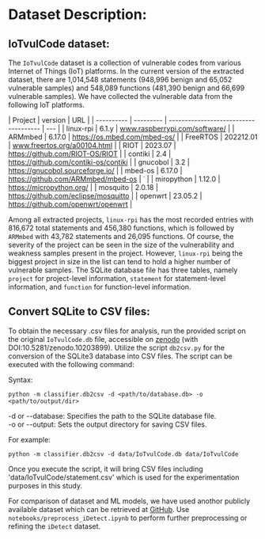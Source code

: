 # Dataset Description:

## IoTvulCode dataset:

The `IoTvulCode` dataset is a collection of vulnerable codes from various Internet of Things (IoT) platforms. In the current version of the extracted dataset, there are 1,014,548 statements (948,996 benign and 65,052 vulnerable samples) and 548,089 functions (481,390 benign and 66,699 vulnerable samples). We have collected the vulnerable data from the following IoT platforms.

| Project    | version   | URL                                   |
| ---------- | --------- | ------------------------------------- | --- |
| linux-rpi  | 6.1.y     | www.raspberrypi.com/software/         |
| ARMmbed    | 6.17.0    | https://os.mbed.com/mbed-os/          |
| FreeRTOS   | 202212.01 | www.freertos.org/a00104.html          |
| RIOT       | 2023.07   | https://github.com/RIOT-OS/RIOT       |
| contiki    | 2.4       | https://github.com/contiki-os/contiki |
| gnucobol   | 3.2       | https://gnucobol.sourceforge.io/      |
| mbed-os    | 6.17.0    | https://github.com/ARMmbed/mbed-os    | ˙   |
| miropython | 1.12.0    | https://micropython.org/              |
| mosquito   | 2.0.18    | https://github.com/eclipse/mosquitto  |
| openwrt    | 23.05.2   | https://github.com/openwrt/openwrt    |

Among all extracted projects, `linux-rpi` has the most recorded entries with 816,672 total statements and 456,380 functions, which is followed by `ARMmbed` with 43,782 statements and 26,095 functions. Of course, the severity of the project can be seen in the size of the vulnerability and weakness samples present in the project. However, `linux-rpi` being the biggest project in size in the list can tend to hold a higher number of vulnerable samples. The SQLite database file has three tables, namely `project` for project-level information, `statement` for statement-level information, and
`function` for function-level information.

## Convert SQLite to CSV files:

To obtain the necessary .csv files for analysis, run the provided script on the original `IoTvulCode.db` file, accessible on [zenodo](https://zenodo.org/uploads/10203899) (with DOI:10.5281/zenodo.10203899).
Utilize the script `db2csv.py` for the conversion of the SQLite3 database into CSV files. The script can be executed with the following command:

Syntax:

```
python -m classifier.db2csv -d <path/to/database.db> -o <path/to/output/dir>
```

-d or --database: Specifies the path to the SQLite database file. \
-o or --output: Sets the output directory for saving CSV files.

For example:

```
python -m classifier.db2csv -d data/IoTvulCode.db data/IoTvulCode
```

Once you execute the script, it will bring CSV files including 'data/IoTvulCode/statement.csv' which is used for the experimentation purposes in this study.

For comparison of dataset and ML models, we have used anothor publicly available dataset which can be retrieved at [GitHub](https://github.com/idetect2022/iDetect).
Use `notebooks/preprocess_iDetect.ipynb` to perform further preprocessing or refining the `iDetect` dataset.
